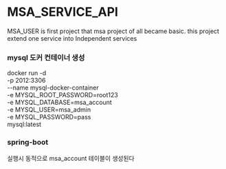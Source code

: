 # MSA_SERVICE_API
MSA_USER is first project that msa project of all became basic. this project extend one service into Independent services


### mysql 도커 컨테이너 생성
docker run -d \
-p 2012:3306 \
--name mysql-docker-container \
-e MYSQL_ROOT_PASSWORD=root123 \
-e MYSQL_DATABASE=msa_account \
-e MYSQL_USER=msa_admin \
-e MYSQL_PASSWORD=pass \
mysql:latest

### spring-boot
실행시 동적으로 msa_account 테이블이 생성된다
